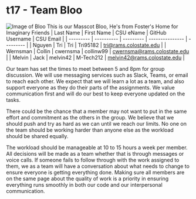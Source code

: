 # t17 - Team Bloo
![Image of Bloo](https://github.com/csucs314f20/t17/blob/master/team/images/I-Need-Help-Bloo.png)
This is our Masscot Bloo, He's from Foster's Home for Imaginary Friends
| Last Name | First Name | CSU eName | GitHub Username | CSU Email |
| --------- | ---------- | --------- | --------------- | --------- |
| Nguyen | Tri | Tri | Tri95182 | tri@rams.colostate.edu |
| Wernsman | Collin | cwernsma | collinw99 | cwernsma@rams.colostate.edu |
| Melvin | Jack | melvin42 | M-Tech212 | melvin42@rams.colostate.edu |

Our team has set the times to meet between 5 and 8pm for group discussion. We will use messaging services such as Slack, Teams, or email to reach each other. We expect that we will learn a lot as a team, and also support everyone as they do their parts of the assignments. We value communication first and will do our best to keep everyone updated on the tasks.

There could be the chance that a member may not want to put in the same effort and commitment as the others in the group. We believe that we should push and try as hard as we can until we reach our limits. No one on the team should be working harder than anyone else as the workload should be shared equally. 

The workload should be manageable at 10 to 15 hours a week per member. All decisions will be made as a team whether that is through messages or voice calls. If someone fails to follow through with the work assigned to them, we as a team will have a conversation about what needs to change to ensure everyone is getting everything done. Making sure all members are on the same page about the quality of work is a priority in ensuring everything runs smoothly in both our code and our interpersonal communication.
